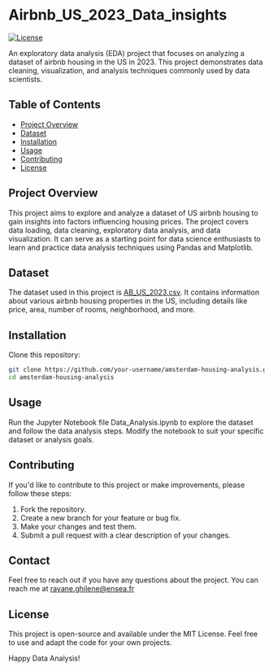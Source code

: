 # Airbnb_US_2023_Data_insights


[![License](https://img.shields.io/badge/license-MIT-blue.svg)](LICENSE)

An exploratory data analysis (EDA) project that focuses on analyzing a dataset of airbnb housing in the US in 2023. This project demonstrates data cleaning, visualization, and analysis techniques commonly used by data scientists.

## Table of Contents

- [Project Overview](#project-overview)
- [Dataset](#dataset)
- [Installation](#installation)
- [Usage](#usage)
- [Contributing](#contributing)
- [License](#license)

## Project Overview

This project aims to explore and analyze a dataset of US airbnb housing to gain insights into factors influencing housing prices. The project covers data loading, data cleaning, exploratory data analysis, and data visualization. It can serve as a starting point for data science enthusiasts to learn and practice data analysis techniques using Pandas and Matplotlib.

## Dataset

The dataset used in this project is [AB_US_2023.csv](data/AB_US_2023.csv). It contains information about various airbnb housing properties in the US, including details like price, area, number of rooms, neighborhood, and more.

## Installation

Clone this repository:

   ```bash
   git clone https://github.com/your-username/amsterdam-housing-analysis.git
   cd amsterdam-housing-analysis
   ```

## Usage
Run the Jupyter Notebook file Data_Analysis.ipynb to explore the dataset and follow the data analysis steps.
Modify the notebook to suit your specific dataset or analysis goals.

## Contributing
If you'd like to contribute to this project or make improvements, please follow these steps:

1. Fork the repository.
2. Create a new branch for your feature or bug fix.
3. Make your changes and test them.
4. Submit a pull request with a clear description of your changes.

## Contact
Feel free to reach out if you have any questions about the project. You can reach me at rayane.ghilene@ensea.fr 
## License
This project is open-source and available under the MIT License. Feel free to use and adapt the code for your own projects.

Happy Data Analysis!
